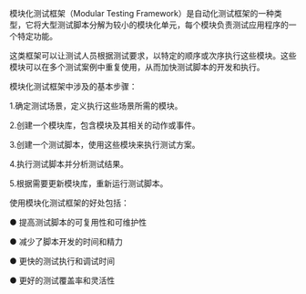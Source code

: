 模块化测试框架（Modular Testing Framework）是自动化测试框架的一种类型，它将大型测试脚本分解为较小的模块化单元，每个模块负责测试应用程序的一个特定功能。



这类框架可以让测试人员根据测试要求，以特定的顺序或次序执行这些模块。这些模块可以在多个测试案例中重复使用，从而加快测试脚本的开发和执行。



模块化测试框架中涉及的基本步骤：



1.确定测试场景，定义执行这些场景所需的模块。

2.创建一个模块库，包含模块及其相关的动作或事件。

3.创建一个测试脚本，使用这些模块来执行测试方案。

4.执行测试脚本并分析测试结果。

5.根据需要更新模块库，重新运行测试脚本。



使用模块化测试框架的好处包括：



● 提高测试脚本的可复用性和可维护性

● 减少了脚本开发的时间和精力

● 更快的测试执行和调试时间

● 更好的测试覆盖率和灵活性
